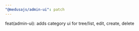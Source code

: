 ```yaml
---
"@medusajs/admin-ui": patch
---
```


feat(admin-ui): adds category ui for tree/list, edit, create, delete

